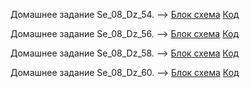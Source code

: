 Домашнее задание Se_08_Dz_54. --> [Блок схема](Se_08_Dz_54) [Код](Se_08_Dz_54/Program.cs)

Домашнее задание Se_08_Dz_56. --> [Блок схема](Se_08_Dz_56) [Код](Se_08_Dz_56/Program.cs)

Домашнее задание Se_08_Dz_58. --> [Блок схема](Se_08_Dz_58) [Код](Se_08_Dz_58/Program.cs)

Домашнее задание Se_08_Dz_60. --> [Блок схема](Se_08_Dz_60) [Код](Se_08_Dz_60/Program.cs)